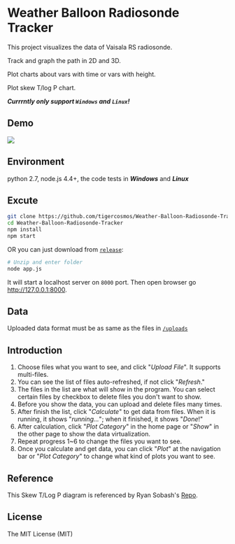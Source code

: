# Weather Balloon Radiosonde Tracker
This project visualizes the data of Vaisala RS radiosonde.

Track and graph the path in 2D and 3D.

Plot charts about vars with time or vars with height.

Plot skew T/log P chart.

***Currrntly only support `Windows` and `Linux`!***

## Demo
![](https://raw.githubusercontent.com/tigercosmos/webImg/master/balloon.gif)

## Environment
python 2.7, node.js 4.4+, the code tests in ***Windows*** and ***Linux***

## Excute

```bash
git clone https://github.com/tigercosmos/Weather-Balloon-Radiosonde-Tracker.git
cd Weather-Balloon-Radiosonde-Tracker
npm install
npm start
```
OR you can just download from [`release`](https://github.com/ntu-as-cooklab/Weather-Balloon-Radiosonde-Tracker/releases/tag/1.0.0):

```sh
# Unzip and enter folder
node app.js
```

It will start a localhost server on `8000` port.
Then open browser go http://127.0.0.1:8000.

## Data
Uploaded data format must be as same as the files in [`/uploads`](https://github.com/ntu-as-cooklab/Weather-Balloon-Radiosonde-Tracker/tree/master/uploads)

## Introduction
<ol>
<li>Choose files what you want to see, and click "<i>Upload File</i>". It supports multi-files.&nbsp;</li>
<li>You can see the list of files auto-refreshed, if not click "<i>Refresh</i>."</li>
<li>The files in the list are what will show in the program. You can select certain files by checkbox to delete files you don't want to show.&nbsp;</li>
<li>Before you show the data, you can upload and delete files many times.</li>
<li>After finish the list, click "<i>Calculate</i>" to get data from files. When it is running, it shows "<i>running...</i>"; when it finished, it shows "<i>Done</i>!"</li>
<li>After calculation, click "<i>Plot Category</i>" in the home page or "<i>Show</i>" in the other page to show the data virtualization.&nbsp;</li>
<li>Repeat progress 1~6 to change the files you want to see.</li>
<li>Once you calculate and get data, you can click "<i>Plot</i>" at the navigation bar or "<i>Plot Category</i>" to change what kind of plots you want to see.</li>
 </ol>
 
## Reference 
This Skew T/Log P diagram is referenced by Ryan Sobash's <a href="https://github.com/rsobash/d3-skewt">Repo</a>.
 
## License 
The MIT License (MIT)
 
 
